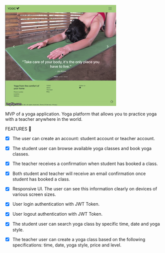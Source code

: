 ![YOGIC](yogicdemo.gif)

MVP of a yoga application.
Yoga platform that allows you to practice yoga with a teacher anywhere in the world.



 FEATURES 🎯

* [x] The user can create an account: student account or teacher account.
* [x] The student user can browse available yoga classes and book yoga classes.
* [x] The teacher receives a confirmation when student has booked a class.
* [x] Both student and teacher will receive an email confirmation once student has booked a class.
* [x] Responsive UI. The user can see this information clearly on devices of various screen sizes.
* [x] User login authentication with JWT Token. 
* [x] User logout authentication with JWT Token. 
* [x] The student user can search yoga class by specific time, date and yoga style.
* [x] The teacher user can create a yoga class based on the following specifications: time, date, yoga style, price and level.

